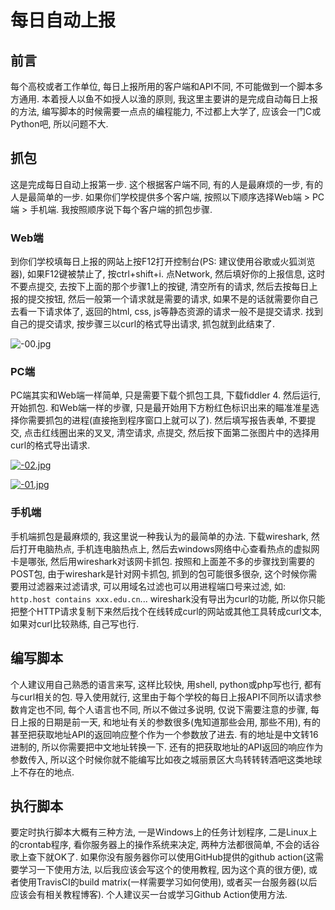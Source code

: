 # 每日自动上报

## 前言

每个高校或者工作单位, 每日上报所用的客户端和API不同, 不可能做到一个脚本多方通用. 本着授人以鱼不如授人以渔的原则, 我这里主要讲的是完成自动每日上报的方法, 编写脚本的时候需要一点点的编程能力, 不过都上大学了, 应该会一门C或Python吧, 所以问题不大.

## 抓包

这是完成每日自动上报第一步. 这个根据客户端不同, 有的人是最麻烦的一步, 有的人是最简单的一步. 如果你们学校提供多个客户端, 按照以下顺序选择Web端 > PC端 > 手机端. 我按照顺序说下每个客户端的抓包步骤.

### Web端

到你们学校填每日上报的网站上按F12打开控制台(PS: 建议使用谷歌或火狐浏览器), 如果F12键被禁止了, 按ctrl+shift+i. 点Network, 然后填好你的上报信息, 这时不要点提交, 去按下上面的那个步骤1上的按键, 清空所有的请求, 然后去按每日上报的提交按钮, 然后一般第一个请求就是需要的请求, 如果不是的话就需要你自己去看一下请求体了, 返回的html, css, js等静态资源的请求一般不是提交请求. 找到自己的提交请求, 按步骤三以curl的格式导出请求, 抓包就到此结束了.

![-00.jpg](https://img.oss.logan.ren/2021/03/06/-00.jpg)

### PC端

PC端其实和Web端一样简单, 只是需要下载个抓包工具, 下载fiddler 4. 然后运行, 开始抓包. 和Web端一样的步骤, 只是最开始用下方粉红色标识出来的瞄准准星选择你需要抓包的进程(直接拖到程序窗口上就可以了). 然后填写报告表单, 不要提交, 点击红线圈出来的叉叉, 清空请求, 点提交, 然后按下面第二张图片中的选择用curl的格式导出请求.

[![-02.jpg](https://img.oss.logan.ren/2021/03/06/-02.jpg)](https://gallery.loganren.xyz/image/s1aL)

[![-01.jpg](https://img.oss.logan.ren/2021/03/06/-01.jpg)](https://gallery.loganren.xyz/image/soyB)

### 手机端

手机端抓包是最麻烦的, 我这里说一种我认为的最简单的办法. 下载wireshark, 然后打开电脑热点, 手机连电脑热点上, 然后去windows网络中心查看热点的虚拟网卡是哪张, 然后用wireshark对该网卡抓包. 按照和上面差不多的步骤找到需要的POST包, 由于wireshark是针对网卡抓包, 抓到的包可能很多很杂, 这个时候你需要用过滤器来过滤请求, 可以用域名过滤也可以用进程端口号来过滤, 如: `http.host contains xxx.edu.cn`... wireshark没有导出为curl的功能, 所以你只能把整个HTTP请求复制下来然后找个在线转成curl的网站或其他工具转成curl文本, 如果对curl比较熟练, 自己写也行.

## 编写脚本

个人建议用自己熟悉的语言来写, 这样比较快, 用shell, python或php写也行, 都有与curl相关的包. 导入使用就行, 这里由于每个学校的每日上报API不同所以请求参数肯定也不同, 每个人语言也不同, 所以不做过多说明, 仅说下需要注意的步骤, 每日上报的日期是前一天, 和地址有关的参数很多(鬼知道那些会用, 那些不用), 有的甚至把获取地址API的返回响应整个作为一个参数放了进去. 有的地址是中文转16进制的, 所以你需要把中文地址转换一下. 还有的把获取地址的API返回的响应作为参数传入, 所以这个时候你就不能编写比如夜之城丽景区大鸟转转转酒吧这类地球上不存在的地点.

## 执行脚本

要定时执行脚本大概有三种方法, 一是Windows上的任务计划程序, 二是Linux上的crontab程序, 看你服务器上的操作系统来决定, 两种方法都很简单, 不会的话谷歌上查下就OK了. 如果你没有服务器你可以使用GitHub提供的github action(这需要学习一下使用方法, 以后我应该会写这个的使用教程, 因为这个真的很方便), 或者使用TravisCI的build matrix(一样需要学习如何使用), 或者买一台服务器(以后应该会有相关教程博客). 个人建议买一台或学习Github Action使用方法.